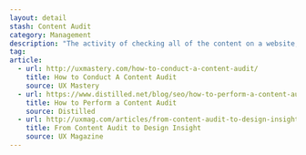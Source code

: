 ```yaml
---
layout: detail
stash: Content Audit
category: Management
description: "The activity of checking all of the content on a website, and compiling it into a big list."
tag:
article:
  - url: http://uxmastery.com/how-to-conduct-a-content-audit/
    title: How to Conduct A Content Audit
    source: UX Mastery
  - url: https://www.distilled.net/blog/seo/how-to-perform-a-content-audit/
    title: How to Perform a Content Audit
    source: Distilled
  - url: http://uxmag.com/articles/from-content-audit-to-design-insight
    title: From Content Audit to Design Insight
    source: UX Magazine
---
```

